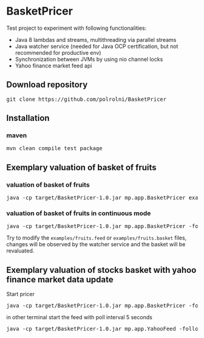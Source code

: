 BasketPricer
============

Test project to experiment with following functionalities:
* Java 8 lambdas and streams, multithreading via parallel streams
* Java watcher service (needed for Java OCP certification, but not recommended for productive env)
* Synchronization between JVMs by using nio channel locks
* Yahoo finance market feed api

## Download repository
<pre>git clone https://github.com/polrolni/BasketPricer</pre>

## Installation
### maven
<pre>mvn clean compile test package</pre>

## Exemplary valuation of basket of fruits
### valuation of basket of fruits
<pre>java -cp target/BasketPricer-1.0.jar mp.app.BasketPricer examples/fruits</pre>

### valuation of basket of fruits in continuous mode
<pre>java -cp target/BasketPricer-1.0.jar mp.app.BasketPricer -follow examples/fruits</pre>
Try to modify the `examples/fruits.feed` or `examples/fruits.basket` files, changes will be observed by the watcher service and the basket will be revaluated.

## Exemplary valuation of stocks basket with yahoo finance market data update 
Start pricer
<pre>java -cp target/BasketPricer-1.0.jar mp.app.BasketPricer -follow examples/tech</pre>
in other terminal start the feed with poll interval 5 seconds
<pre>java -cp target/BasketPricer-1.0.jar mp.app.YahooFeed -follow -delay 5 examples/tech</pre>

